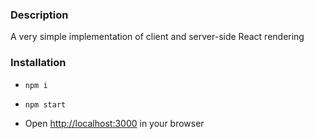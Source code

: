 ### Description

A very simple implementation of client and server-side React rendering

### Installation

- `npm i`

- `npm start`

- Open [http://localhost:3000](http://localhost:3000) in your browser